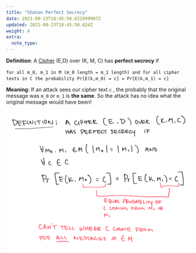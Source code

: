 ```yaml
---
title: "Shanon Perfect Secrecy"
date: 2021-09-23T18:45:50.622999907Z
updated: 2021-09-23T18:45:50.624Z
weight: 4
extra:
  note_type:  
---
```


**Definition**: A [Cipher](@/garden/cryptography/cipher.md) (E,D) over (K, M, C) has **perfect secrecy** if

`for all m_0, m_1 in M (m_0 length = m_1 length) and for all cipher texts in C the probability Pr[E(k,m_0) = c] = Pr[E(k,m_1) = c]`

**Meaning**: If an attack sees our cipher text `c` , the probably that the original message was `m_0`  or `m_1` is **the same**. So the attack has no idea what the original message would have been!

![Drawing](Drawing_bin_preview.png)

